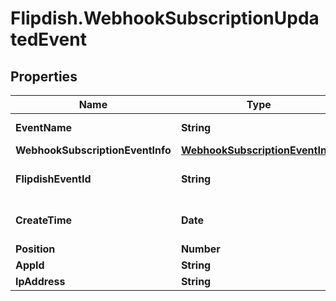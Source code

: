 # Flipdish.WebhookSubscriptionUpdatedEvent

## Properties

Name | Type | Description | Notes
------------ | ------------- | ------------- | -------------
**EventName** | **String** | The event name | [optional] 
**WebhookSubscriptionEventInfo** | [**WebhookSubscriptionEventInfo**](WebhookSubscriptionEventInfo.md) |  | [optional] 
**FlipdishEventId** | **String** | The identitfier of the event | [optional] 
**CreateTime** | **Date** | The time of creation of the event | [optional] 
**Position** | **Number** | Position | [optional] 
**AppId** | **String** | App id | [optional] 
**IpAddress** | **String** | Ip Address | [optional] 


